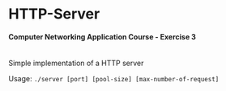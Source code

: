 # HTTP-Server

#### Computer Networking Application Course - Exercise 3

<br/>
Simple implementation of a HTTP server

Usage: <code>./server [port] [pool-size] [max-number-of-request] </code>
